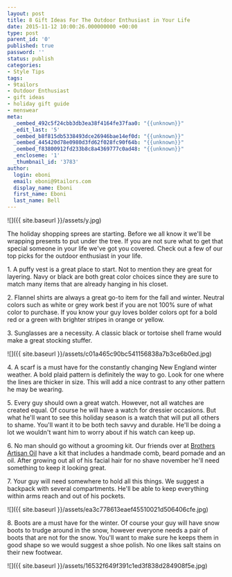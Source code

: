 ```yaml
---
layout: post
title: 8 Gift Ideas For The Outdoor Enthusiast in Your Life
date: 2015-11-12 10:00:26.000000000 +00:00
type: post
parent_id: '0'
published: true
password: ''
status: publish
categories:
- Style Tips
tags:
- 9tailors
- Outdoor Enthusiast
- gift ideas
- holiday gift guide
- menswear
meta:
  _oembed_492c5f24cbb3db3ea38f4164fe37faa0: "{{unknown}}"
  _edit_last: '5'
  _oembed_b8f815db5338493dce26946bae14ef0d: "{{unknown}}"
  _oembed_445420d78e0980d3fd62f028fc90f64b: "{{unknown}}"
  _oembed_f83800912fd233b8c8a4369777c0ad48: "{{unknown}}"
  _encloseme: '1'
  _thumbnail_id: '3783'
author:
  login: eboni
  email: eboni@9tailors.com
  display_name: Eboni
  first_name: Eboni
  last_name: Bell
---
```

![]({{ site.baseurl }}/assets/y.jpg)

The holiday shopping sprees are starting. Before we all know it we'll be wrapping presents to put under the tree. If you are not sure what to get that special someone in your life we've got you covered. Check out a few of our top picks for the outdoor enthusiast in your life.

1\. A puffy vest is a great place to start. Not to mention they are great for layering. Navy or black are both great color choices since they are sure to match many items that are already hanging in his closet.

2\. Flannel shirts are always a great go-to item for the fall and winter. Neutral colors such as white or grey work best if you are not 100% sure of what color to purchase. If you know your guy loves bolder colors opt for a bold red or a green with brighter stripes in orange or yellow.

3\. Sunglasses are a necessity. A classic black or tortoise shell frame would make a great stocking stuffer.

![]({{ site.baseurl }}/assets/c01a465c90bc541156838a7b3ce6b0ed.jpg)

4\. A scarf is a must have for the constantly changing New England winter weather. A bold plaid pattern is definitely the way to go. Look for one where the lines are thicker in size. This will add a nice contrast to any other pattern he may be wearing.

5\. Every guy should own a great watch. However, not all watches are created equal. Of course he will have a watch for dressier occasions. But what he'll want to see this holiday season is a watch that will put all others to shame. You'll want it to be both tech savvy and durable. He'll be doing a lot we wouldn't want him to worry about if his watch can keep up.

6\. No man should go without a grooming kit. Our friends over at [Brothers Artisan Oil](http://www.brothersartisanoil.com/products/grooming-kit) have a kit that includes a handmade comb, beard pomade and an oil. After growing out all of his facial hair for no shave november he'll need something to keep it looking great.

7\. Your guy will need somewhere to hold all this things. We suggest a backpack with several compartments. He'll be able to keep everything within arms reach and out of his pockets.

![]({{ site.baseurl }}/assets/ea3c778613eaef45510021d506406cfe.jpg)

8\. Boots are a must have for the winter. Of course your guy will have snow boots to trudge around in the snow, however everyone needs a pair of boots that are not for the snow. You'll want to make sure he keeps them in good shape so we would suggest a shoe polish. No one likes salt stains on their new footwear.

![]({{ site.baseurl }}/assets/16532f649f391c1ed3f838d284908f5e.jpg)
